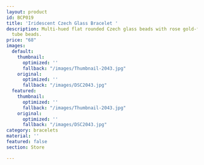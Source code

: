 ```yaml
---
layout: product
id: BCP019
title: 'Iridescent Czech Glass Bracelet '
description: Multi-hued flat rounded Czech glass beads with rose gold-filled curved
  tube beads.
price: "68"
images:
  default:
    thumbnail:
      optimized: ''
      fallback: "/images/Thumbnail-2043.jpg"
    original:
      optimized: ''
      fallback: "/images/DSC2043.jpg"
  featured:
    thumbnail:
      optimized: ''
      fallback: "/images/Thumbnail-2043.jpg"
    original:
      optimized: ''
      fallback: "/images/DSC2043.jpg"
category: bracelets
material: ''
featured: false
section: Store

---
```

